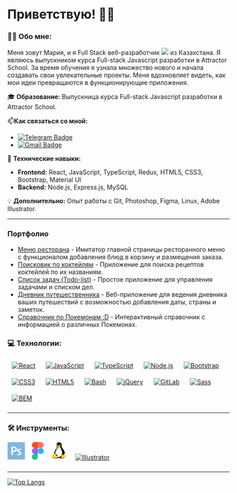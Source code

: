 
# Приветствую! 🙋‍♀️
### :woman_technologist: Обо мне:

Меня зовут Мария, и я Full Stack веб-разработчик <img src="https://media.giphy.com/media/WUlplcMpOCEmTGBtBW/giphy.gif" width="30"> из Казахстана.
Я являюсь выпускником курса Full-stack Javascript разработки в Attractor School. За время обучения я узнала множество нового и начала создавать свои увлекательные проекты. Меня вдохновляет видеть, как мои идеи превращаются в функционирующие приложения.

🎓 **Образование:** Выпускница курса Full-stack Javascript разработки в Attractor School.

 📫**Как связаться со мной:**
 - [![Telegram Badge](https://img.shields.io/badge/-telegram-blue?style=flat&logo=Telegram&logoColor=white)](https://t.me/avemaryplus)
 - [![Gmail Badge](https://img.shields.io/badge/-Gmail-red?style=flat&logo=Gmail&logoColor=white)](mailto:avemarysolt@gmail.com)

🌟 **Технические навыки:**

 - **Frontend:** React, JavaScript, TypeScript, Redux,  HTML5, CSS3, Bootstrap, Material UI
 - **Backend:** Node.js, Express.js, MySQL

💡 **Дополнительно:** Опыт работы с Git, Photoshop, Figma, Linux, Adobe Illustrator.

---
### Портфолио
 - [Меню ресторана](https://avemaryplus.github.io/restaurant_menu/) -  Имитатор главной страницы ресторанного меню с функционалом добавления блюд в корзину и размещения заказа.
 - [Поисковик по коктейлям](https://avemaryplus.github.io/cocktail-search/) - Приложение для поиска рецептов коктейлей по их названиям.
 - [Список задач (Todo-list)](https://avemaryplus.github.io/todo-list/) -  Простое приложение для управления задачами и списком дел.
 - [Дневник путешественника](https://avemaryplus.github.io/travel-diary/) - Веб-приложение для ведения дневника ваших путешествий с возможностью добавления даты, страны и заметок.
 - [Справочник по Покемонам :D](https://avemaryplus.github.io/list-pokemons/) -  Интерактивный справочник с информацией о различных Покемонах.



### 💻 Технологии:
<div>
<a href="https://reactjs.org/" target="_blank"><img style="margin: 10px" src="https://profilinator.rishav.dev/skills-assets/react-original-wordmark.svg" alt="React" height="50" /></a>  
  <a href="https://www.javascript.com/" target="_blank"><img style="margin: 10px" src="https://profilinator.rishav.dev/skills-assets/javascript-original.svg" alt="JavaScript" height="50" /></a>  
  <a href="https://www.typescriptlang.org/" target="_blank"><img style="margin: 10px" src="https://profilinator.rishav.dev/skills-assets/typescript-original.svg" alt="TypeScript" height="50" /></a>   
  <a href="https://nodejs.org/" target="_blank"><img style="margin: 10px" src="https://profilinator.rishav.dev/skills-assets/nodejs-original-wordmark.svg" alt="Node.js" height="50" /></a>  
<a href="https://getbootstrap.com/docs/3.4/javascript/" target="_blank"><img style="margin: 10px" src="https://profilinator.rishav.dev/skills-assets/bootstrap-plain.svg" alt="Bootstrap" height="50" /></a>  
<a href="https://www.w3schools.com/css/" target="_blank"><img style="margin: 10px" src="https://profilinator.rishav.dev/skills-assets/css3-original-wordmark.svg" alt="CSS3" height="50" /></a>  
<a href="https://en.wikipedia.org/wiki/HTML5" target="_blank"><img style="margin: 10px" src="https://profilinator.rishav.dev/skills-assets/html5-original-wordmark.svg" alt="HTML5" height="50" /></a>  
<a href="https://www.gnu.org/software/bash/" target="_blank"><img style="margin: 10px" src="https://profilinator.rishav.dev/skills-assets/gnu_bash-icon.svg" alt="Bash" height="50" /></a>  
<a href="https://jquery.com/" target="_blank"><img style="margin: 10px" src="https://profilinator.rishav.dev/skills-assets/jquery.png" alt="jQuery" height="50" /></a>  
<a href="https://about.gitlab.com/" target="_blank"><img style="margin: 10px" src="https://profilinator.rishav.dev/skills-assets/gitlab.svg" alt="GitLab" height="50" /></a>  
<a href="https://sass-lang.com/" target="_blank"><img style="margin: 10px" src="https://profilinator.rishav.dev/skills-assets/sass-original.svg" alt="Sass" height="50" /></a>  
<a href="http://getbem.com/" target="_blank"><img style="margin: 10px" src="https://profilinator.rishav.dev/skills-assets/bem.svg" alt="BEM" height="50" /></a>  

</div>

---

### 🛠 Инструменты:

<div>
  <img src="https://github.com/devicons/devicon/blob/master/icons/photoshop/photoshop-plain.svg" title="photoshop" alt="photoshop" width="40" height="40"/>&nbsp;
  <img src="https://github.com/devicons/devicon/blob/master/icons/figma/figma-original.svg" title="figma" alt="figma" width="40" height="40"/>&nbsp;
  <img src="https://github.com/devicons/devicon/blob/master/icons/linux/linux-original.svg" title="linux" alt="linux" width="40" height="40"/>&nbsp;
  <a href="https://www.adobe.com/in/products/illustrator.html" target="_blank"><img style="margin: 10px" src="https://profilinator.rishav.dev/skills-assets/adobe_illustrator-icon.svg" alt="Illustrator" height="50" /></a> 
</div>

---
[![Top Langs](https://github-readme-stats-sigma-five.vercel.app/api/top-langs/?username=avemaryplus&theme=tokyonight)](https://github.com/avemaryplus/github-readme-stats)
